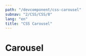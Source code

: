 ```yaml
---
path: "/devcomponent/css-carousel"
subnav: "2/CSS/CSS/8"
lang: "en"
title: "CSS Carousel"
---
```


# Carousel
<htmlcarousel1 />
